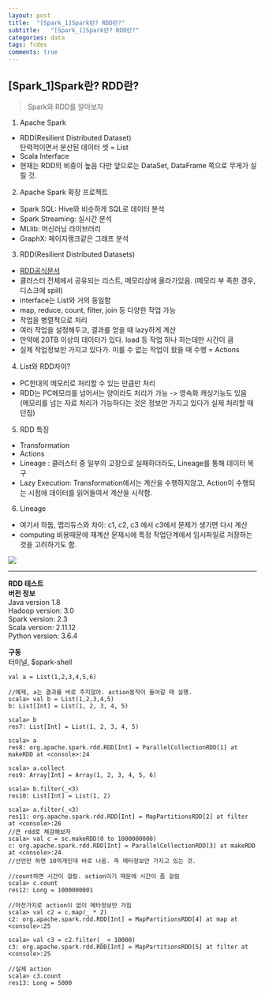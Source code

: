 ```yaml
---
layout: post
title:  "[Spark_1]Spark란? RDD란?"
subtitle:   "[Spark_1]Spark란? RDD란?"
categories: data
tags: fcdes
comments: true
---
```


## [Spark_1]Spark란? RDD란?

> Spark와 RDD를 알아보자

1. Apache Spark
 - RDD(Resilient Distributed Dataset)  
 	탄력적이면서 분산된 데이터 셋 = List
 - Scala Interface  
 - 현재는 RDD의 비중이 높음 다만 앞으로는 DataSet, DataFrame 쪽으로 무게가 실릴 것.  


2. Apache Spark 확장 프로젝트  
 - Spark SQL: Hive와 비슷하게 SQL로 데이터 분석
 - Spark Streaming: 실시간 분석
 - MLlib: 머신러닝 라이브러리
 - GraphX: 페이지랭크같은 그래프 분석  


3. RDD(Resilient Distributed Datasets)
 - [RDD공식문서](https://spark.apache.org/docs/latest/rdd-programming-guide.html#actions)  
 - 클러스터 전체에서 공유되는 리스트, 메모리상에 올라가있음. (메모리 부 족한 경우, 디스크에 spill)
 - interface는 List와 거의 동일함
 - map, reduce, count, filter, join 등 다양한 작업 가능
 - 작업을 병렬적으로 처리
 - 여러 작업을 설정해두고, 결과를 얻을 때 lazy하게 계산
 - 만약에 20TB 이상의 데이터가 있다. load 등 작업 하나 하는데만 시간이 큼
 - 실제 작업정보만 가지고 있다가. 미룰 수 없는 작업이 왔을 때 수행 = Actions


4. List와 RDD차이?
 - PC한대의 메모리로 처리할 수 있는 만큼만 처리
 - RDD는 PC메모리를 넘어서는 양이라도 처리가 가능  -> 영속화 캐싱기능도 있음
  (메모리를 넘는 자료 처리가 가능하다는 것은 정보만 가지고 있다가 실제 처리할 때 던짐)

5. RDD 특징
 - Transformation
 - Actions
 - Lineage : 클러스터 중 일부의 고장으로 실패하더라도, Lineage를 통해 데이터 복구
 - Lazy Execution: Transformation에서는 계산을 수행하지않고, Action이 수행되는 시점에 데이터를 읽어들여서 계산을 시작함.

6. Lineage
 - 여기서 하둡, 맵리듀스와 차이: c1, c2, c3 에서 c3에서 문제가 생기면 다시 계산
 - computing 비용때문에 재계산 문제시에 특정 작업단계에서 임시파일로 저장하는 것을 고려하기도 함.  
 <img src ="https://postfiles.pstatic.net/MjAxODA2MDVfMjkz/MDAxNTI4MTI3OTYxOTE2.qrHijM_nSsPUIJnCv1RdGbEzTc69X26bFHcbzK65O5Qg.ONNnon7kd7ZQrAwIVlXQ7fqKo9SI-MsGkW1tFz_efI8g.PNG.twowinsh/%EC%8A%A4%ED%81%AC%EB%A6%B0%EC%83%B7_2018-05-29_%EC%98%A4%ED%9B%84_9.55.56.png?type=w773">



 ---
**RDD 테스트**  
**버전 정보**  
Java version 1.8  
Hadoop version: 3.0  
Spark version: 2.3  
Scala version: 2.11.12  
Python version: 3.6.4  

 **구동**   
 터미널, $spark-shell  

~~~
val a = List(1,2,3,4,5,6)

//예제, a는 결과를 바로 주지않아. action동작이 들어갈 때 실행.
scala> val b = List(1,2,3,4,5)
b: List[Int] = List(1, 2, 3, 4, 5)

scala> b
res7: List[Int] = List(1, 2, 3, 4, 5)

scala> a
res8: org.apache.spark.rdd.RDD[Int] = ParallelCollectionRDD[1] at makeRDD at <console>:24

scala> a.collect
res9: Array[Int] = Array(1, 2, 3, 4, 5, 6)

scala> b.filter(_<3)
res10: List[Int] = List(1, 2)

scala> a.filter(_<3)
res11: org.apache.spark.rdd.RDD[Int] = MapPartitionsRDD[2] at filter at <console>:26
//큰 rdd로 체감해보자
scala> val c = sc.makeRDD(0 to 1000000000)
c: org.apache.spark.rdd.RDD[Int] = ParallelCollectionRDD[3] at makeRDD at <console>:24
//선언만 하면 10억개인데 바로 나옴. 즉 메타정보만 가지고 있는 것.

//count하면 시간이 걸림. action이기 때문에 시간이 좀 걸림
scala> c.count
res12: Long = 1000000001  

//마찬가지로 action이 없이 메타정보만 가짐
scala> val c2 = c.map(_ * 2)
c2: org.apache.spark.rdd.RDD[Int] = MapPartitionsRDD[4] at map at <console>:25

scala> val c3 = c2.filter(_ < 10000)
c3: org.apache.spark.rdd.RDD[Int] = MapPartitionsRDD[5] at filter at <console>:25

//실제 action
scala> c3.count
res13: Long = 5000
~~~
